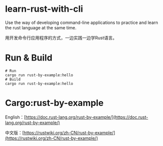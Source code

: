 # learn-rust-with-cli

Use the way of developing command-line applications to practice and learn the rust language at the same time.

用开发命令行应用程序的方式，一边实践一边学Rust语言。

# Run & Build
```
# Run
cargo run rust-by-example:hello 
# Build
cargo run rust-by-example:hello 
```

# Cargo:rust-by-example

English：[https://doc.rust-lang.org/rust-by-example/](https://doc.rust-lang.org/rust-by-example/)

中文版：[https://rustwiki.org/zh-CN/rust-by-example/](https://rustwiki.org/zh-CN/rust-by-example/)